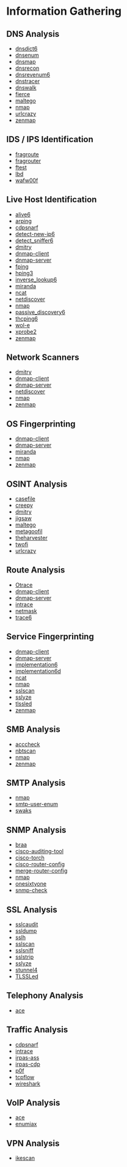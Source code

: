 # Information Gathering 

DNS Analysis
------------

 * [dnsdict6](../tools/dnsdict6.md)
 * [dnsenum](../tools/dnsenum.md)
 * [dnsmap](../tools/dnsmap.md)
 * [dnsrecon](../tools/dnsrecon.md)
 * [dnsrevenum6](../tools/dnsrevenum6.md)
 * [dnstracer](../tools/dnstracer.md)
 * [dnswalk](../tools/dnswalk.md)
 * [fierce](../tools/fierce.md)
 * [maltego](../tools/maltego.md)
 * [nmap](../tools/nmap.md)
 * [urlcrazy](../tools/urlcrazy.md)
 * [zenmap](../tools/zenmap.md)

IDS / IPS Identification
------------

 * [fragroute](../tools/fragroute.md)
 * [fragrouter](../tools/fragrouter.md)
 * [ftest](../tools/ftest.md)
 * [lbd](../tools/lbd.md)
 * [wafw00f](../tools/wafw00f.md)

Live Host Identification
------------

 * [alive6](../tools/alive6.md)
 * [arping](../tools/arping.md)
 * [cdpsnarf](../tools/cdpsnarf.md)
 * [detect-new-ip6](../tools/detect-new-ip6.md)
 * [detect_sniffer6](../tools/detect_sniffer6.md)
 * [dmitry](../tools/dmitry.md)
 * [dnmap-client](../tools/dnmap-client.md)
 * [dnmap-server](../tools/dnmap-server.md)
 * [fping](../tools/fping.md)
 * [hping3](../tools/hping3.md)
 * [inverse_lookup6](../tools/inverse_lookup6.md)
 * [miranda](../tools/miranda.md)
 * [ncat](../tools/ncat.md)
 * [netdiscover](../tools/netdiscover.md)
 * [nmap](../tools/nmap.md)
 * [passive_discovery6](../tools/passive_discovery6.md)
 * [thcping6](../tools/tchping6.md)
 * [wol-e](../tools/wol-e.md)
 * [xprobe2](../tools/xprobe2.md) 
 * [zenmap](../tools/zenmap.md)

Network Scanners
------------

 * [dmitry](../tools/dmitry.md)
 * [dnmap-client](../tools/dnmap-client.md)
 * [dnmap-server](../tools/dnmap-server.md)
 * [netdiscover](../tools/netdiscover.md)
 * [nmap](../tools/nmap.md)
 * [zenmap](../tools/zenmap.md)

OS Fingerprinting
------------

 * [dnmap-client](../tools/dnmap-client.md)
 * [dnmap-server](../tools/dnmap-server.md)
 * [miranda](../tools/miranda.md)
 * [nmap](../tools/nmap.md)
 * [zenmap](../tools/zenmap.md)

OSINT Analysis
------------

 * [casefile](../tools/casefile.md)
 * [creepy](../tools/creepy.md)
 * [dmitry](../tools/dmistry.md)
 * [jigsaw](../tools/jigsaw.md)
 * [maltego](../tools/maltego.md)
 * [metagoofil](../tools/metagoofil.md)
 * [theharvester](../tools/theharvester.md)
 * [twofi](../tools/twofi.md)
 * [urlcrazy](../tools/urlcrazy.md)

Route Analysis
------------

 * [Otrace](../tools/0trace.md)
 * [dnmap-client](../tools/dnmap-client.md)
 * [dnmap-server](../tools/dnmap-server.md)
 * [intrace](../tools/intrace.md)
 * [netmask](../tools/netmask.md)
 * [trace6](../tools/trace6.md)

Service Fingerprinting
------------

 * [dnmap-client](../tools/dnmap-client.md)
 * [dnmap-server](../tools/dnmap-server.md)
 * [implementation6](../tools/implementation6.md)
 * [implementation6d](../tools/implementation6d.md)
 * [ncat](../tools/ncat.md)
 * [nmap](../tools/nmap.md)
 * [sslscan](../tools/sslscan.md)
 * [sslyze](../tools/sslyze.md)
 * [tlssled](../tools/tlssled.md)
 * [zenmap](../tools/zenmap.md)

SMB Analysis
------------

 * [acccheck](../tools/acccheck.md)
 * [nbtscan](../tools/nbtscan.md)
 * [nmap](../tools/nmap.md)
 * [zenmap](../tools/zenmap.md)

SMTP Analysis
------------

 * [nmap](../tools/nmap.md)
 * [smtp-user-enum](../tools/smtp-user-enum.md)
 * [swaks](../tools/swaks.md)

SNMP Analysis
------------

 * [braa](../tools/braa.md)
 * [cisco-auditing-tool](../tools/CAT.md)
 * [cisco-torch](../tools/cisco-torch.md)
 * [cisco-router-config](../tools/cisco-router-config.md)
 * [merge-router-config](../tools/merge-router-config.md)
 * [nmap](../tools/nmap.md)
 * [onesixtyone](../tools/onesixtyone.md)
 * [snmp-check](../tools/snmpcheck.md)

SSL Analysis
------------

 * [sslcaudit](../tools/sslcaudit.md)
 * [ssldump](../tools/ssldump.md)
 * [sslh](../tools/sslh.md)
 * [sslscan](../tools/sslscan.md)
 * [sslsniff](../tools/sslsniff.md)
 * [sslstrip](../tools/sslstrip.md)
 * [sslyze](../tools/sslyze.md)
 * [stunnel4](../tools/stunnel4.md)
 * [TLSSLed](../tools/tlssled.md)


Telephony Analysis
------------

 * [ace](../tools/ace.md)

Traffic Analysis
------------

 * [cdpsnarf](../tools/cdpsnarf.md)
 * [intrace](../tools/intrace.md)
 * [irpas-ass](../tools/irpass-ass.md)
 * [irpas-cdp](../tools/irpass-cdp.md)
 * [p0f](../tools/p0f.md)
 * [tcpflow](../tools/tcpflow.md)
 * [wireshark](../tools/wireshark.md)

VoIP Analysis
------------

 * [ace](../tools/ace.md)
 * [enumiax](../tools/enumiax.md)


VPN Analysis
------------

 * [ikescan](../tools/ikescan.md)
